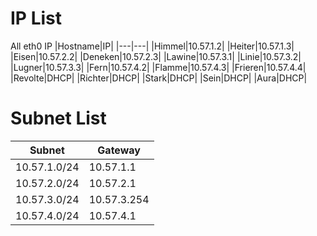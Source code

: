 # IP List
All eth0 IP
|Hostname|IP|
|---|---|
|Himmel|10.57.1.2|
|Heiter|10.57.1.3|
|Eisen|10.57.2.2|
|Deneken|10.57.2.3|
|Lawine|10.57.3.1|
|Linie|10.57.3.2|
|Lugner|10.57.3.3|
|Fern|10.57.4.2|
|Flamme|10.57.4.3|
|Frieren|10.57.4.4|
|Revolte|DHCP|
|Richter|DHCP|
|Stark|DHCP|
|Sein|DHCP|
|Aura|DHCP|

# Subnet List
|Subnet| Gateway|
|---|---|
|10.57.1.0/24|10.57.1.1|
|10.57.2.0/24|10.57.2.1|
10.57.3.0/24|10.57.3.254|
10.57.4.0/24|10.57.4.1|

